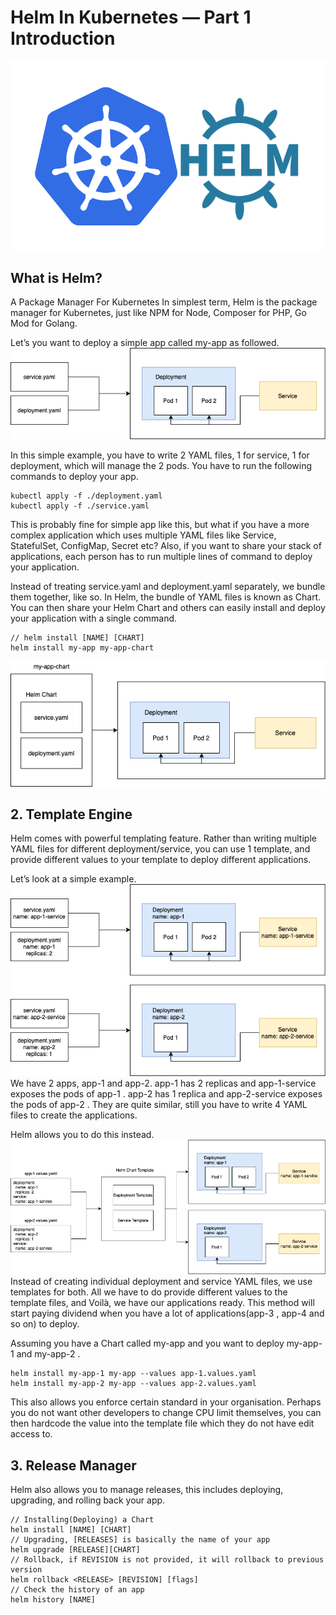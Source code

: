# Helm In Kubernetes — Part 1 Introduction
![](../img/helm.png)

## What is Helm?

A Package Manager For Kubernetes
In simplest term, Helm is the package manager for Kubernetes, just like NPM for Node, Composer for PHP, Go Mod for Golang.

Let’s you want to deploy a simple app called my-app as followed.
![](../img/1.png)

In this simple example, you have to write 2 YAML files, 1 for service, 1 for deployment, which will manage the 2 pods. You have to run the following commands to deploy your app.

```
kubectl apply -f ./deployment.yaml
kubectl apply -f ./service.yaml
```
This is probably fine for simple app like this, but what if you have a more complex application which uses multiple YAML files like Service, StatefulSet, ConfigMap, Secret etc? Also, if you want to share your stack of applications, each person has to run multiple lines of command to deploy your application.

Instead of treating service.yaml and deployment.yaml separately, we bundle them together, like so. In Helm, the bundle of YAML files is known as Chart. You can then share your Helm Chart and others can easily install and deploy your application with a single command.

```
// helm install [NAME] [CHART]
helm install my-app my-app-chart
```

![](../img/2.png)

## 2. Template Engine
Helm comes with powerful templating feature. Rather than writing multiple YAML files for different deployment/service, you can use 1 template, and provide different values to your template to deploy different applications.

Let’s look at a simple example.
![](../img/3.png)
We have 2 apps, app-1 and app-2. app-1 has 2 replicas and app-1-service exposes the pods of app-1 . app-2 has 1 replica and app-2-service exposes the pods of app-2 . They are quite similar, still you have to write 4 YAML files to create the applications.

Helm allows you to do this instead.
![](../img/4.png)
Instead of creating individual deployment and service YAML files, we use templates for both. All we have to do provide different values to the template files, and Voilà, we have our applications ready. This method will start paying dividend when you have a lot of applications(app-3 , app-4 and so on) to deploy.

Assuming you have a Chart called my-app and you want to deploy my-app-1 and my-app-2 .

```
helm install my-app-1 my-app --values app-1.values.yaml
helm install my-app-2 my-app --values app-2.values.yaml
```
This also allows you enforce certain standard in your organisation. Perhaps you do not want other developers to change CPU limit themselves, you can then hardcode the value into the template file which they do not have edit access to.

## 3. Release Manager
Helm also allows you to manage releases, this includes deploying, upgrading, and rolling back your app.
```
// Installing(Deploying) a Chart
helm install [NAME] [CHART]
// Upgrading, [RELEASES] is basically the name of your app
helm upgrade [RELEASE][CHART]
// Rollback, if REVISION is not provided, it will rollback to previous version
helm rollback <RELEASE> [REVISION] [flags]
// Check the history of an app
helm history [NAME]
```
